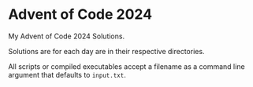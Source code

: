 # Advent of Code 2024

My Advent of Code 2024 Solutions.

Solutions are for each day are in their respective directories.

All scripts or compiled executables accept a filename as a command line argument that defaults to `input.txt`.

<!-- ## Languages -->
<!--  -->
<!-- - [x] Python -->
<!-- - [ ] Haskell -->
<!-- - [ ] Julia -->
<!-- - [ ] Rust -->
